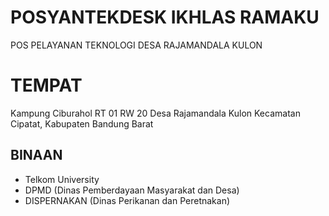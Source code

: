 # POSYANTEKDESK IKHLAS RAMAKU

POS PELAYANAN TEKNOLOGI DESA RAJAMANDALA KULON

# TEMPAT

Kampung Ciburahol RT 01 RW 20 Desa Rajamandala Kulon Kecamatan Cipatat, Kabupaten Bandung Barat

## BINAAN

* Telkom University
* DPMD (Dinas Pemberdayaan Masyarakat dan Desa)
* DISPERNAKAN (Dinas Perikanan dan Peretnakan)
